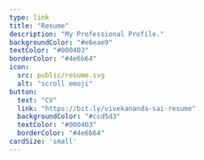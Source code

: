 ```yaml
---
type: link
title: "Resume"
description: "My Professional Profile."
backgroundColor: "#e6eae9"
textColor: "#000403"
borderColor: "#4e6b64"
icon: 
  src: public/resume.svg
  alt: "scroll emoji"
button: 
  text: "CV"
  link: "https://bit.ly/vivekananda-sai-resume"
  backgroundColor: "#ccd5d3"
  textColor: "#000403"
  borderColor: "#4e6b64"
cardSize: 'small'
---
```

